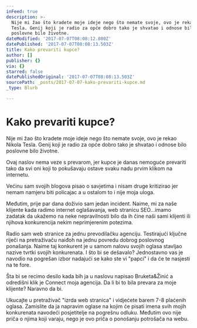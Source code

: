 ```yaml
---
inFeed: true
description: >-
  Nije mi žao što kradete moje ideje nego što nemate svoje, ovo je rekao Nikola
  Tesla. Genij koji je radio za opće dobro tako je shvatao i odnose bilo
  poslovne bilo životne.
dateModified: '2017-07-07T08:08:12.800Z'
datePublished: '2017-07-07T08:08:13.503Z'
title: Kako prevariti kupce?
author: []
publisher: {}
via: {}
starred: false
datePublishedOriginal: '2017-07-07T08:08:13.503Z'
sourcePath: _posts/2017-07-07-kako-prevariti-kupce.md
_type: Blurb

---
```

# Kako prevariti kupce?

Nije mi žao što kradete moje ideje nego što nemate svoje, ovo je rekao Nikola Tesla. Genij koji je radio za opće dobro tako je shvatao i odnose bilo poslovne bilo životne.

Ovaj naslov nema veze s prevarom, jer kupce je danas nemoguće prevariti tako da svi oni koji to pokušavaju ostave svaku nadu prvim klikom na internetu.

Većinu sam svojih blogova pisao o savjetima i nisam druge kritizirao jer nemam namjeru biti policajac a u ostalom to i nije moja uloga.

Međutim, prije par dana doživio sam jedan incident. Naime, mi za naše klijente kada radimo internet oglašavanja, web stranicu SEO...imamo zadatak da ukažemo na neke nepravilnosti bilo da ih čine naši sami klijenti ili njihova konkurencija nekim neprimjerenim potezima.

Radio sam web stranice za jednu prevodilačku agenciju. Testirajući ključne riječi na pretraživaču naiđoh na jednu povredu dobrog poslovnog ponašanja. Naime taj konkurent je u samom nalovu svojih oglasa stavljao nazive tvrtki svojih konkurenata. I što bi se dešavalo? Jednostavno vas je navodio na pogrešan izbor nadajući se kako ste vi "papci" i da će te nasjesti na te fore.

Šta bi se recimo desilo kada bih ja u naslovu napisao Bruketa&Žinić a odredišni klik je Connect moja agencija. Da li bi to bila prevara za moje klijente? Naravno da bi.

Ukucajte u pretraživač "izrda web stranica" i vidjećete barem 7-8 plaćenih oglasa. Zamislite da ja napravim oglase na kojim će pisati imena svih mojih konkurenata navodeći posjetitelje na pogrešnu odluku. Međutim ovo nije priča o njima koji varaju, nego je ovo priča o ponošanju potrošača na webu.